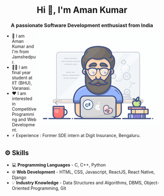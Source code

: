 <h1 align="center">Hi 👋, I'm Aman Kumar</h1>
<h3 align="center">A passionate Software Development enthusiast from India</h3>
<img align="right" alt="coding" width="400" src="https://github.com/aman0710/aman0710/blob/main/programmer.gif">


- 👦 I am Aman Kumar and I'm from Jamshedpur.
- 🧑‍🎓 I am final year student at IIT (BHU), Varanasi.
- ❤️ I am interested in Competitive Programming and Web Development.
- ⚡ Experience : Former SDE intern at Digit Insurance, Bengaluru.

<h2> ⚙️ Skills </h2>

- 💻 **Programming Languages** - C, C++, Python
- 🌐 **Web Development** - HTML, CSS, Javascript, ReactJS, React Native, Django
- 💡 **Industry Knowledge** - Data Structures and Algorithms, DBMS, Object-Oriented Programming, Git
